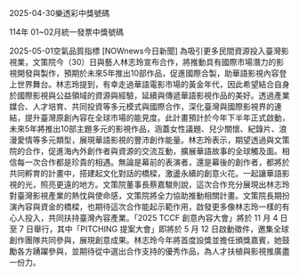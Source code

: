 
2025-04-30樂透彩中獎號碼

                                
114年 01~02月統一發票中獎號碼
                             
2025-05-01空氣品質指標
                              [NOWnews今日新聞] 為吸引更多民間資源投入臺灣影視業，文策院今（30）日與藝人林志玲宣布合作，將推動具有國際市場潛力的影視開發與製作，預期於未來5年推出10部作品，促進國際合製，助華語影視內容登上世界舞台。林志玲提到，有幸走過華語電影市場的黃金年代，因此希望結合自身於國際影視與公益領域的資源與經驗，延續與傳遞華語影視作品的美好。透過產業媒合、人才培育、共同投資等多元模式與國際合作，深化臺灣與國際影視界的連結，提升臺灣原創內容在全球市場的能見度。此計畫預計於今年下半年正式啟動，未來5年將推出10部主題多元的影視作品，涵蓋女性議題、兒少關懷、紀錄片、浪漫愛情等多元類型，展現華語影視的豐沛創作能量。林志玲表示，期望透過與文策院的合作，促進海內外創作者與資源的交流互動，擴展華語故事的全球觸及面。相信每一次合作都是珍貴的相遇。無論是幕前的表演者，還是幕後的創作者，都將於共同孵育的計畫中，搭建起文化對話的橋樑，激盪永續的創意火花。一起讓華語影視的光，照亮更遠的地方。文策院董事長蔡嘉駿則說，這次合作充分展現出林志玲對臺灣影視產業的熱忱與使命感，文策院將全力協助推動相關計畫。文策院長期扮演內容與資金的橋樑，也期待這次合作能起示範作用，啟發更多像林志玲一樣的有心人投入，共同扶持臺灣內容產業。「2025 TCCF 創意內容大會」將於 11 月 4 日至 7 日舉行，其中「PITCHING 提案大會」即將於 5 月 12 日啟動徵件，邀集全球創作團隊共同參與，展現創意成果。林志玲今年將首度設獎並擔任頒獎嘉賓，她鼓勵各方踴躍參與，並期待從中選出合作支持的優秀作品，為人才扶植與影視推廣盡一份力。